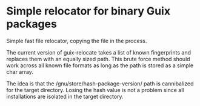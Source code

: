 # Simple relocator for binary Guix packages

Simple fast file relocator, copying the file in the process.

The current version of guix-relocate takes a list of known
fingerprints and replaces them with an equally sized path. This brute
force method should work across all known file formats as long
as the path is stored as a simple char array.

The idea is that the /gnu/store/hash-package-version/ path is
cannibalized for the target directory. Losing the hash value is not a
problem since all installations are isolated in the target directory.
